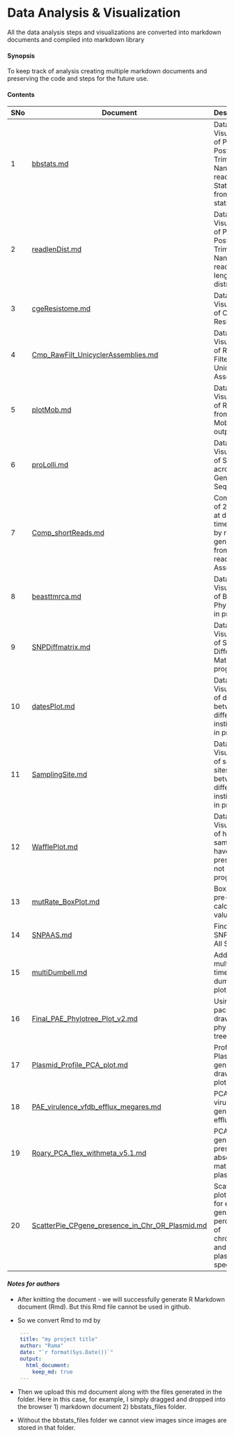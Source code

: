 # Data Analysis & Visualization

All the data analysis steps and visualizations are converted into markdown documents and compiled into markdown library

#### **Synopsis**

To keep track of analysis creating multiple markdown documents and preserving the code and steps for the future use.
 
#### Contents 
 
|SNo| Document      | Description   | ChartType |
|---| ------------- |:-------------| :-----|
|1| [bbstats.md](https://github.com/ramadatta/CPWorkFlow/blob/main/Rmarkdown/bbstats.md) | Data Visualization of Pre and Post Trimmmed Nanopore reads: Statistics from bbtools statswrapper | Dumbbell |
|2| [readlenDist.md](https://github.com/ramadatta/CPWorkFlow/blob/main/Rmarkdown/readlenDist.md) | Data Visualization of Pre and Post Trimmmed Nanopore reads: Read length distribution | Split Violin|
|3| [cgeResistome.md](https://github.com/ramadatta/CPWorkFlow/blob/main/Rmarkdown/cgeResistome.md)| Data Visualization of CGE Resistome  |Barplot,Heatmap |
|4| [Cmp_RawFilt_UnicyclerAssemblies.md](https://github.com/ramadatta/CPWorkFlow/blob/main/Rmarkdown/Cmp_RawFilt_UnicyclerAssemblies.md) | Data Visualization of Raw and Filtered Unicycler Assemblies | Barplot in Facetwrap |
|5| [plotMob.md](https://github.com/ramadatta/CPWorkFlow/blob/main/Rmarkdown/plotMob.md) | Data Visualization of Replicons from Mobtyper output | Barplot in Facetwrap |
|6| [proLolli.md](https://github.com/ramadatta/CPWorkFlow/blob/main/Rmarkdown/proLolli.md) | Data Visualization of SNPs across the Genome Sequence | Lollipop Plot |
|7| [Comp_shortReads.md](https://github.com/ramadatta/CPWorkFlow/blob/main/Rmarkdown/Comp_shortReads.md) | Comparison of 2 samples at different time points by resistome generated from Raw reads and Assembly | PCA Plot |
|8| [beasttmrca.md](https://github.com/ramadatta/CPWorkFlow/blob/main/Rmarkdown/cgeResistome.md)| Data Visualization of BEAST Phylotree - in progress | tree |
|9| [SNPDiffmatrix.md](https://github.com/ramadatta/CPWorkFlow/blob/main/Rmarkdown/cgeResistome.md)| Data Visualization of SNP Difference Matrix - in progress | Heatmap|
|10| [datesPlot.md](https://github.com/ramadatta/CPWorkFlow/blob/main/Rmarkdown/cgeResistome.md)| Data Visualization of dates between different institutions - in progress | scatterplot |
|11| [SamplingSite.md](https://github.com/ramadatta/CPWorkFlow/blob/main/Rmarkdown/cgeResistome.md)| Data Visualization of sampling sites between different institutions - in progress| Barplot|
|12| [WafflePlot.md](https://github.com/ramadatta/CPWorkFlow/blob/main/Rmarkdown/cgeResistome.md)| Data Visualization of how many samples have a gene present and not - in progress  | Waffle|
|13| [mutRate_BoxPlot.md](https://github.com/ramadatta/tute/blob/main/R/boxplot/mutRate_BoxPlot.md)| Boxplot from pre-calculated values  | Boxplot | 
|14| [SNPAAS.md](https://github.com/ramadatta/tute/blob/main/SNPs/SNPAAS/SNPAAS.md)| Find and Plot SNPs Across All Samples | HeatMap | 
|15| [multiDumbell.md](https://github.com/ramadatta/CPWorkFlow/blob/main/Rmarkdown/multiDumbell.md)| Adding multiple timepoint on dumbbell plot | Dumbell Plot |
|16| [Final_PAE_Phylotree_Plot_v2.md](https://github.com/ramadatta/CPWorkFlow/blob/main/Rmarkdown/Final_PAE_Phylotree_Plot_v2.md)| Using ggtree package to drawn phylogenetic trees | GGTREE | 
|17| [Plasmid_Profile_PCA_plot.md](https://github.com/ramadatta/CPWorkFlow/blob/main/Rmarkdown/Plasmid_Profile_PCA_plot.md)| Profile Plasmid genes and draw PCA plot | Heatmap,PCA |
|18| [PAE_virulence_vfdb_efflux_megares.md](https://github.com/ramadatta/CPWorkFlow/blob/main/Rmarkdown/PAE_virulence_vfdb_efflux_megares.md)| PCA plot for virulence genes and efflux pumps | PCA | 
|19| [Roary_PCA_flex_withmeta_v5.1.md](https://github.com/ramadatta/CPWorkFlow/blob/main/Rmarkdown/Plasmid_PCA/Roary_PCA_flex_withmeta_v5.1.md)| PCA plot for genes presence absence matrix for plasmids | PCA | 
|20| [ScatterPie_CPgene_presence_in_Chr_OR_Plasmid.md](https://github.com/ramadatta/CPWorkFlow/blob/main/Rmarkdown/Scatterpie_CPgene_presence_in_Chr_OR_Plasmid/CPgene_presence_in_Chr_OR_Plasmid.md)| Scatterpie plot to show for each gene the percentage of chromosome and plasmids by species | Scatterpie | 




#### *Notes for authors*

* After knitting the document -  we will successfully generate R Markdown document (Rmd). But this Rmd file cannot be used in github. 

* So we convert Rmd to md by 

``` yaml
    ---
    title: "my project title"
    author: "Rama"
    date: "`r format(Sys.Date())`"
    output:
      html_document:
        keep_md: true
    ---
```

* Then we upload this md document along with the files generated in the folder. Here in this case, for example, I simply dragged and dropped into the browser 1) markdown document 2) bbstats_files folder.

* Without the bbstats_files folder we cannot view images since images are stored in that folder.


